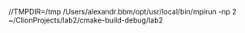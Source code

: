 //TMPDIR=/tmp /Users/alexandr.bbm/opt/usr/local/bin/mpirun -np 2 ~/ClionProjects/lab2/cmake-build-debug/lab2